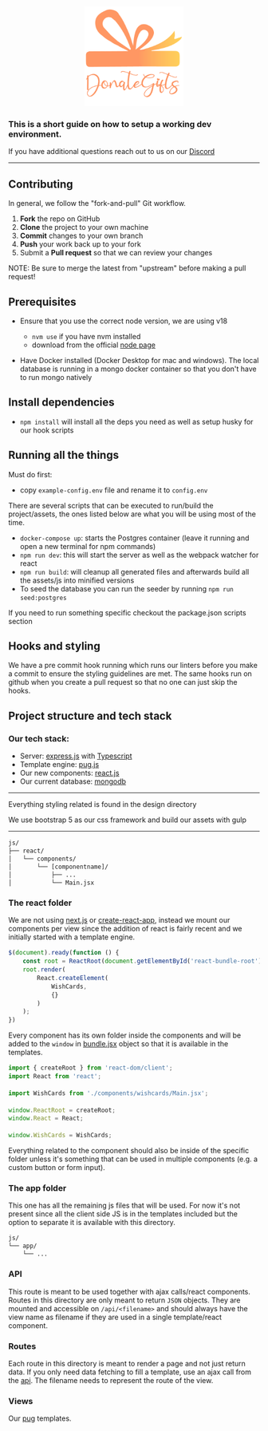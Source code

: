<p align="center">
    <img width=200 height=200 src="./public/img/new-donate-gifts-logo-2.png">
</p>

### This is a short guide on how to setup a working dev environment.

If you have additional questions reach out to us on our [Discord](https://discord.gg/Y6EWDX4vtM)

---

## Contributing

In general, we follow the "fork-and-pull" Git workflow.

 1. **Fork** the repo on GitHub
 2. **Clone** the project to your own machine
 3. **Commit** changes to your own branch
 4. **Push** your work back up to your fork
 5. Submit a **Pull request** so that we can review your changes

NOTE: Be sure to merge the latest from "upstream" before making a pull request!

## Prerequisites

- Ensure that you use the correct node version, we are using v18
    - `nvm use` if you have nvm installed
    - download from the official [node page](https://nodejs.org/en/download)


- Have Docker installed (Docker Desktop for mac and windows). The local database is running in a mongo docker container so that you don't have to run mongo natively

## Install dependencies

- `npm install` will install all the deps you need as well as setup husky for our hook scripts

## Running all the things

Must do first:

- copy `example-config.env` file and rename it to `config.env`

There are several scripts that can be executed to run/build the project/assets, the ones listed below are what you will be using most of the time.

  - `docker-compose up`: starts the Postgres container
(leave it running and open a new terminal for npm commands)
- `npm run dev`: this will start the server as well as the webpack watcher for react
- `npm run build`: will cleanup all generated files and afterwards build all the assets/js into minified versions
- To seed the database you can run the seeder by running `npm run seed:postgres`

If you need to run something specific checkout the package.json scripts section

## Hooks and styling

We have a pre commit hook running which runs our linters before you make a commit to ensure the styling guidelines are met. The same hooks run on github when you create a pull request so that no one can just skip the hooks.

## Project structure and tech stack

### Our tech stack:
- Server: [express.js](https://expressjs.com/) with [Typescript](https://www.typescriptlang.org/)
- Template engine: [pug.js](https://pugjs.org/api/getting-started.html)
- Our new components: [react.js](https://react.dev/)
- Our current database: [mongodb](https://www.mongodb.com)
---

Everything styling related is found in the design directory

We use bootstrap 5 as our css framework and build our assets with gulp

---
```
js/
├── react/
│   └── components/
│       └── [componentname]/
│           ├── ...
│           └── Main.jsx
```
### The react folder
We are not using [next.js](https://nextjs.org/) or [create-react-app](https://create-react-app.dev/), instead we mount our components per view since the addition of react is fairly recent and we initially started with a template engine.
```js
$(document).ready(function () {
    const root = ReactRoot(document.getElementById('react-bundle-root'));
    root.render(
        React.createElement(
            WishCards,
            {}
        )
    );
}) 
```
Every component has its own folder inside the components and will be added to the `window` in [bundle.jsx](/js/react/bundle.jsx) object so that it is available in the templates.
```js
import { createRoot } from 'react-dom/client';
import React from 'react';

import WishCards from './components/wishcards/Main.jsx';

window.ReactRoot = createRoot;
window.React = React;

window.WishCards = WishCards;
```
Everything related to the component should also be inside of the specific folder unless it's something that can be used in multiple components (e.g. a custom button or form input).

### The app folder
This one has all the remaining js files that will be used. For now it's not present since all the client side JS is in the templates included but the option to separate it is available with this directory.
```
js/
└── app/
    └── ...
```
### API
This route is meant to be used together with ajax calls/react components. Routes in this directory are only meant to return `JSON` objects. They are mounted and accessible on `/api/<filename>` and should always have the view name as filename if they are used in a single template/react component.

### Routes
Each route in this directory is meant to render a page and not just return data. If you only need data fetching to fill a template, use an ajax call from the [api](/src/api/). The filename needs to represent the route of the view.

### Views
Our [pug](https://pugjs.org/api/getting-started.html) templates.

